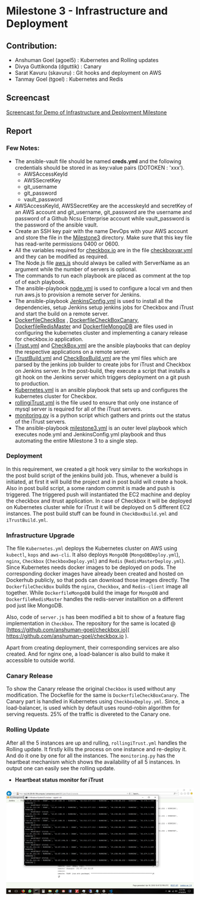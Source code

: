 # Milestone 3 - Infrastructure and Deployment

## Contribution:

- Anshuman Goel (agoel5) : Kubernetes and Rolling updates
- Divya Guttikonda (dguttik) : Canary 
- Sarat Kavuru (skavuru) : Git hooks and deployment on AWS
- Tanmay Goel (tgoel) : Kubernetes and Redis

## Screencast
[Screencast for Demo of  Infrastructure and Deployment Milestone](https://youtu.be/1iDUMS-HSj8)

## Report

### Few Notes:

- The ansible-vault file should be named __creds.yml__ and the following credentials should be stored in as key:value pairs (DOTOKEN : 'xxx').
  - AWSAccessKeyId
  - AWSSecretKey
  - git_username
  - git_password
  - vault_password
 - AWSAccessKeyId, AWSSecretKey are the accesskeyId and secretKey of an AWS account and git_username, git_password  are the username and password of a Github Ncsu Enterprise account while vault_password is the password of the ansible vault.
- Create an SSH key pair with the name DevOps with your AWS account and store the file in the [Milestone3](../Milestone3) directory. Make sure that this key file has read-write permissions 0400 or 0600.
- All the variables required for [checkbox.io](https://github.com/anshuman-goel/checkbox.io) are in the file [checkboxvar.yml](../Milestone3/checkboxvar.yml) and they can be modified as required.
- The Node.js file [aws.js](../Milestone3/aws.js) should always be called with ServerName as an argument while the number of servers is optional.
- The commands to run each playbook are placed as comment at the top of of each playbook.
- The ansible-playbook [node.yml](../Milestone3/node.yml) is used to configure a local vm and then run aws.js to provision a remote server for Jenkins.
- The ansible-playbook [JenkinsConfig.yml](../Milestone3/JenkinsConfig.yml) is used to install all the dependencies, setup Jenkins  setup jenkins jobs for Checkbox and iTrust and start the build on a remote server.
- [DockerfileCheckBox](../Milestone3/DockerfileCheckBox) , [DockerfileCheckBoxCanary](../Milestone3/DockerfileCheckBoxCanary), [DockerfileRedisMaster](../Milestone3/DockerfileRedisMaster) and [DockerfileMongoDB](../Milestone3/DockerfileMongoDB) are files used in configuring the kubernetes cluster and implementing a canary release for checkbox.io application.
- [iTrust.yml](../Milestone3/iTrust.yml) and [CheckBox.yml](../Milestone3/CheckBox.yml) are the ansible playbooks that can deploy the respective applications on a remote server.
- [iTrustBuild.yml](../Milestone3/iTrustBuild.yml) and [CheckBoxBuild.yml](../Milestone3/CheckBoxBuild.yml) are the yml files which are parsed by the jenkins job builder to create jobs for iTrust and Checkbox on Jenkins server. In the post-build, they execute a script that installs a git hook on the Jenkins server which triggers deployment on a git push to production.
- [Kubernetes.yml](../Milestone3/kubernetes.yml) is an ansible playbook that sets up and configures the kubernetes cluster for Checkbox.
- [rollingiTrust.yml](../Milestone3/rollingiTrust.yml) is the file used to ensure that only one instance of mysql server is required for all of the iTrust servers.
- [monitoring.py](../Milestone3/monitoring.py) is a python script which gathers and prints out the status of the iTrust servers.
- The ansible-playbook [milestone3.yml](../Milestone3/milestone3.yml) is an outer level playbook which executes node.yml and JenkinsConfig.yml playbook and thus automating the entire Milestone 3 to a single step.

### Deployment

In this requirement, we created a git hook very similar to the workshops in the post build script of the jenkins build job. Thus, whenever a build is initiated, at first it will build the project and in post build will create a hook. Also in post build script, a some random commit is made and push is triggered. The triggered push will instantiated the EC2 machine and deploy the checkbox and itrust application. In case of Checkbox it will be deployed on Kubernetes cluster while for iTrust it will be deployed on 5 different EC2 instances. The post build stuff can be found in `CheckBoxBuild.yml` and `iTrustBuild.yml`.

### Infrastructure Upgrade

The file `Kubernetes.yml` deploys the Kubernetes cluster on AWS using `kubectl`, `kops` and `aws-cli`. It also deploys `MongoDB` (`MongoDBDeploy.yml`), `nginx`, `Checkbox` (`CheckboxDeploy.yml`) and `Redis` (`RedisMasterDeploy.yml`). Since Kubernetes needs docker images to be deployed on pods. The corresponding docker images have already been created and hosted on Dockerhub publicly, so that pods can download those images directly. The `DockerfileCheckBox` builds the `nginx`, `Checkbox`, and `Redis-client` image all together. While `DockerfileMongoDB` build the image for `MongoDB` and `DockerfileRedisMaster` handles the redis-server installtion on a different pod just like MongoDB.

Also, code of `server.js` has been modified a bit to show of a feature flag implementation in `Checkbox`. The repository for the same is located @ [https://github.com/anshuman-goel/checkbox.io]( https://github.com/anshuman-goel/checkbox.io ).

Apart from creating deployment, their corresponding services are also created. And for nginx one, a load-balancer is also build to make it accessible to outside world.

### Canary Release

To show the Canary release the original `Checkbox` is used without any modification. The Dockefile for the same is `DockerfileCheckBoxCanary`. The Canary part is handled in Kubernetes using `CheckboxDeploy.yml`. Since, a load-balancer, is used which by default uses round-robin algorithm for serving requests. 25% of the traffic is divereted to the Canary one.

### Rolling Update

After all the 5 instances are up and rulling, `rollingiTrust.yml` handles the Rolling update. It firstly kills the process on one instance and re-deploy it. And do it one by one for all the instances. The `monitoring.py` has the heartbeat mechanism which shows the availability of all 5 instances. In output one can easily see the rolling update.

 - __Heartbeat status monitor for iTrust__ 

 ![alt text](../Milestone3/Heartbeat.png "Heartbeat Status Monitor for iTrust Rolling Update")